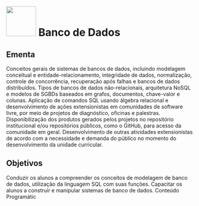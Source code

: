 # <img src = "https://github.com/anacgr05/PUCSP/assets/151938722/3a642be8-62f0-4109-a550-fd291b6edfba" width="80"/> Banco de Dados
## Ementa
Conceitos gerais de sistemas de bancos de dados, incluindo modelagem conceitual e entidade-relacionamento, integridade de dados, normalização, controle de 
concorrência, recuperação após falhas e bancos de dados distribuídos. Tipos de bancos de dados não-relacionais, arquitetura NoSQL e modelos de SGBDs 
baseados em grafos, documentos, chave-valor e colunas. Aplicação de comandos SQL usando álgebra relacional e desenvolvimento de ações extensionistas em 
comunidades de software livre, por meio de projetos de diagnóstico, oficinas e palestras. Disponibilização dos produtos gerados pelos projetos no repositório 
institucional e/ou repositórios públicos, como o GitHub, para acesso da comunidade em geral. Desenvolvimento de outras atividades extensionistas de acordo
com a necessidade e demanda do público no momento do desenvolvimento da unidade curricular.
## Objetivos
Conduzir os alunos a compreender os conceitos de modelagem de banco de dados, utilização da linguagem SQL com suas funções.
Capacitar os alunos a construir e manipular sistemas de banco de dados.
Conteúdo Programátic
